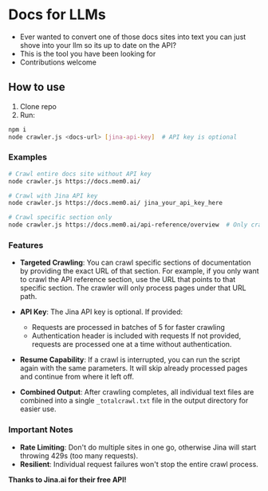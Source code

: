 # Docs for LLMs

- Ever wanted to convert one of those docs sites into text you can just shove into your llm so its up to date on the API?
- This is the tool you have been looking for
- Contributions welcome

## How to use

1. Clone repo
2. Run:

```bash
npm i
node crawler.js <docs-url> [jina-api-key]  # API key is optional
```

### Examples

```bash
# Crawl entire docs site without API key
node crawler.js https://docs.mem0.ai/

# Crawl with Jina API key
node crawler.js https://docs.mem0.ai/ jina_your_api_key_here

# Crawl specific section only
node crawler.js https://docs.mem0.ai/api-reference/overview  # Only crawls the API reference section
```

### Features

- **Targeted Crawling**: You can crawl specific sections of documentation by providing the exact URL of that section. For example, if you only want to crawl the API reference section, use the URL that points to that specific section. The crawler will only process pages under that URL path.

- **API Key**: The Jina API key is optional. If provided:

  - Requests are processed in batches of 5 for faster crawling
  - Authentication header is included with requests
    If not provided, requests are processed one at a time without authentication.

- **Resume Capability**: If a crawl is interrupted, you can run the script again with the same parameters. It will skip already processed pages and continue from where it left off.

- **Combined Output**: After crawling completes, all individual text files are combined into a single `_totalcrawl.txt` file in the output directory for easier use.

### Important Notes

- **Rate Limiting**: Don't do multiple sites in one go, otherwise Jina will start throwing 429s (too many requests).
- **Resilient**: Individual request failures won't stop the entire crawl process.

**Thanks to Jina.ai for their free API!**
